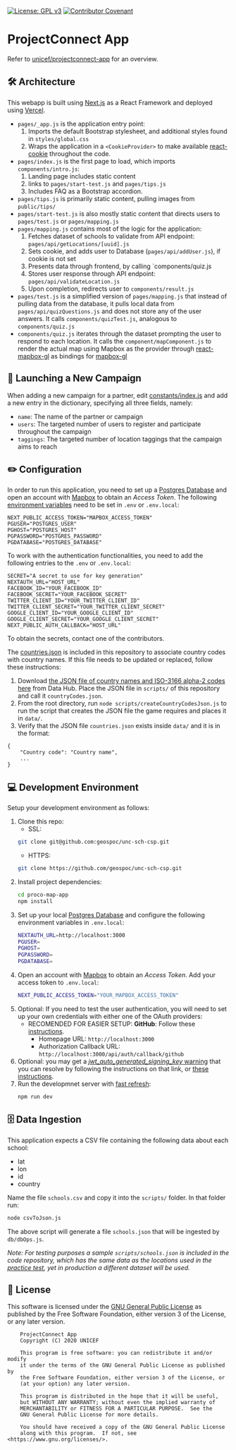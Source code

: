 [![License: GPL v3](https://img.shields.io/badge/License-GPL%20v3-blue.svg)](https://www.gnu.org/licenses/gpl-3.0) [![Contributor Covenant](https://img.shields.io/badge/Contributor%20Covenant-v2.0%20adopted-ff69b4.svg)](code_of_conduct.md)

# ProjectConnect App

Refer to [unicef/projectconnect-app](https://github.com/unicef/projectconnect-app) for an overview.

## 🛠 Architecture

This webapp is built using [Next.js](https://nextjs.org/) as a React Framework and deployed using [Vercel](https://vercel.com/).

- `pages/_app.js` is the application entry point:
  1. Imports the default Bootstrap stylesheet, and additional styles found in `styles/global.css`
  2. Wraps the application in a `<CookieProvider>` to make available [react-cookie](https://www.npmjs.com/package/react-cookie) throughout the code.
- `pages/index.js` is the first page to load, which imports `components/intro.js`:
  1. Landing page includes static content
  2. links to `pages/start-test.js` and `pages/tips.js`
  3. Includes FAQ as a Bootstrap accordion.
- `pages/tips.js` is primarily static content, pulling images from `public/tips/`
- `pages/start-test.js` is also mostly static content that directs users to `pages/test.js` or `pages/mapping.js`
- `pages/mapping.js` contains most of the logic for the application:
  1. Fetches dataset of schools to validate from API endpoint: `pages/api/getLocations/[uuid].js`
  2. Sets cookie, and adds user to Database (`pages/api/addUser.js`), if cookie is not set
  3. Presents data through frontend, by calling `components/quiz.js
  4. Stores user response through API endpoint: `pages/api/validateLocation.js`
  5. Upon completion, redirects user to `components/result.js`
- `pages/test.js` is a simplified version of `pages/mapping.js` that instead of pulling data from the database, it pulls local data from `pages/api/quizQuestions.js` and does not store any of the user answers. It calls `components/quizTest.js`, analogous to `components/quiz.js`
- `components/quiz.js` iterates through the dataset prompting the user to respond to each location. It calls the `component/mapComponent.js` to render the actual map using Mapbox as the provider through [react-mapbox-gl](https://www.npmjs.com/package/react-mapbox-gl) as bindings for [mapbox-gl](https://docs.mapbox.com/mapbox-gl-js/api/)

## 👊 Launching a New Campaign

When adding a new campaign for a partner, edit [constants/index.js](constants/index.js) and add a new entry in the dictionary, specifying all three fields, namely:

- `name`: The name of the partner or campaign
- `users`: The targeted number of users to register and participate throughout the campaign
- `taggings`: The targeted number of location taggings that the campaign aims to reach

## ✏️ Configuration

In order to run this application, you need to set up a [Postgres Database](https://www.postgresql.org/) and open an account with [Mapbox](https://www.mapbox.com/) to obtain an _Access Token_. The following [environment variables](https://nextjs.org/docs/basic-features/environment-variables) need to be set in `.env` or `.env.local`:

```
NEXT_PUBLIC_ACCESS_TOKEN="MAPBOX_ACCESS_TOKEN"
PGUSER="POSTGRES_USER"
PGHOST="POSTGRES_HOST"
PGPASSWORD="POSTGRES_PASSWORD"
PGDATABASE="POSTGRES_DATABASE"
```

To work with the authentication functionalities, you need to add the following entries to the `.env` or `.env.local`:

```
SECRET="A secret to use for key generation"
NEXTAUTH_URL="HOST_URL"
FACEBOOK_ID="YOUR_FACEBOOK_ID"
FACEBOOK_SECRET="YOUR_FACEBOOK_SECRET"
TWITTER_CLIENT_ID="YOUR_TWITTER_CLIENT_ID"
TWITTER_CLIENT_SECRET="YOUR_TWITTER_CLIENT_SECRET"
GOOGLE_CLIENT_ID="YOUR_GOOGLE_CLIENT_ID"
GOOGLE_CLIENT_SECRET="YOUR_GOOGLE_CLIENT_SECRET"
NEXT_PUBLIC_AUTH_CALLBACK="HOST_URL"
```

To obtain the secrets, contact one of the contributors.

The [countries.json](data/countries.json) is included in this repository to associate country codes with country names. If this file needs to be updated or replaced, follow these instructions:

1. Download [the JSON file of country names and ISO-3166 alpha-2 codes here](https://datahub.io/core/country-list) from Data Hub. Place the JSON file in `scripts/` of this repository and call it `countryCodes.json`.
2. From the root directory, run `node scripts/createCountryCodesJson.js` to run the script that creates the JSON file the game requires and places it in `data/`.
3. Verify that the JSON file `countries.json` exists inside `data/` and it is in the format:

```
{
    "Country code": "Country name",
    ...
}
```

## 💻 Development Environment

Setup your development environment as follows:

1. Clone this repo:
   - SSL:
   ```bash
   git clone git@github.com:geospoc/unc-sch-csp.git
   ```
   - HTTPS:
   ```bash
   git clone https://github.com/geospoc/unc-sch-csp.git
   ```
2. Install project dependencies:
   ```bash
   cd proco-map-app
   npm install
   ```
3. Set up your local [Postgres Database](https://www.postgresql.org/) and configure the following environment variables in `.env.local`:
   ```bash
   NEXTAUTH_URL=http://localhost:3000
   PGUSER=
   PGHOST=
   PGPASSWORD=
   PGDATABASE=
   ```
4. Open an account with [Mapbox](https://www.mapbox.com/) to obtain an _Access Token_. Add your access token to `.env.local`:
   ```bash
   NEXT_PUBLIC_ACCESS_TOKEN="YOUR_MAPBOX_ACCESS_TOKEN"
   ```
5. Optional: If you need to test the user authentication, you will need to set up your own credentials with either one of the OAuth providers:
   - RECOMENDED FOR EASIER SETUP: **GitHub**: Follow these [instructions](https://docs.github.com/en/developers/apps/creating-an-oauth-app).
     - Homepage URL: `http://localhost:3000`
     - Authorization Callback URL: `http://localhost:3000/api/auth/callback/github`
6. Optional: you may get a [_jwt_auto_generated_signing_key_ warning](https://github.com/nextauthjs/next-auth/issues/484) that you can resolve by following the instructions on that link, or [these instructions](https://next-auth.js.org/warnings).
7. Run the developmnet server with [fast refresh](https://nextjs.org/docs/basic-features/fast-refresh):
   ```bash
   npm run dev
   ```

## 🗄 Data Ingestion

This application expects a CSV file containing the following data about each school:

- lat
- lon
- id
- country

Name the file `schools.csv` and copy it into the `scripts/` folder. In that folder run:

```bash
node csvToJson.js
```

The above script will generate a file `schools.json` that will be ingested by `db/dbOps.js`.

_Note: For testing purposes a sample `scripts/schools.json` is included in the code repository, which has the same data as the locations used in the [practice test](https://github.com/geospoc/unc-sch-csp/blob/master/pages/api/getLocationsTest.js), yet in production a different dataset will be used._

## :memo: License

This software is licensed under the [GNU General Public License](LICENSE) as published by the Free Software Foundation, either version 3 of the License, or
any later version.

```
    ProjectConnect App
    Copyright (C) 2020 UNICEF

    This program is free software: you can redistribute it and/or modify
    it under the terms of the GNU General Public License as published by
    the Free Software Foundation, either version 3 of the License, or
    (at your option) any later version.

    This program is distributed in the hope that it will be useful,
    but WITHOUT ANY WARRANTY; without even the implied warranty of
    MERCHANTABILITY or FITNESS FOR A PARTICULAR PURPOSE.  See the
    GNU General Public License for more details.

    You should have received a copy of the GNU General Public License
    along with this program.  If not, see <https://www.gnu.org/licenses/>.
```
